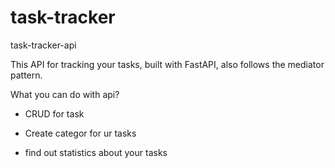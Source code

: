 # task-tracker
task-tracker-api

This API for tracking your tasks, built with FastAPI, also follows the mediator pattern.


What you can do with api?

- CRUD for task

- Create categor for ur tasks

- find out statistics about your tasks

